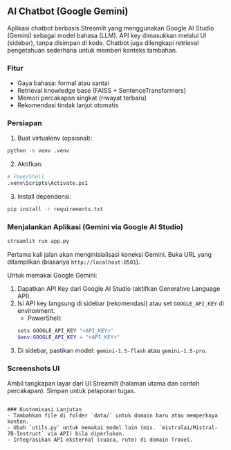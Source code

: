## AI Chatbot (Google Gemini)

Aplikasi chatbot berbasis Streamlit yang menggunakan Google AI Studio (Gemini) sebagai model bahasa (LLM). API key dimasukkan melalui UI (sidebar), tanpa disimpan di kode. Chatbot juga dilengkapi retrieval pengetahuan sederhana untuk memberi konteks tambahan.

### Fitur
- Gaya bahasa: formal atau santai
- Retrieval knowledge base (FAISS + SentenceTransformers)
- Memori percakapan singkat (riwayat terbaru)
- Rekomendasi tindak lanjut otomatis

### Persiapan
1. Buat virtualenv (opsional):
```bash
python -m venv .venv
```
2. Aktifkan:
```bash
# PowerShell
.venv\Scripts\Activate.ps1
```
3. Install dependensi:
```bash
pip install -r requirements.txt
```

### Menjalankan Aplikasi (Gemini via Google AI Studio)
```bash
streamlit run app.py
```
Pertama kali jalan akan menginisialisasi koneksi Gemini. Buka URL yang ditampilkan (biasanya `http://localhost:8501`).

Untuk memakai Google Gemini:
1. Dapatkan API Key dari Google AI Studio (aktifkan Generative Language API).
2. Isi API key langsung di sidebar (rekomendasi) atau set `GOOGLE_API_KEY` di environment.
   - PowerShell:
   ```powershell
   setx GOOGLE_API_KEY "<API_KEY>"
   $env:GOOGLE_API_KEY = "<API_KEY>"
   ```
3. Di sidebar, pastikan model: `gemini-1.5-flash` atau `gemini-1.5-pro`.

### Screenshots UI
Ambil tangkapan layar dari UI Streamlit (halaman utama dan contoh percakapan). Simpan untuk pelaporan tugas.


```

### Kustomisasi Lanjutan
- Tambahkan file di folder `data/` untuk domain baru atau memperkaya konten.
- Ubah `utils.py` untuk memakai model lain (mis. `mistralai/Mistral-7B-Instruct` via API) bila diperlukan.
- Integrasikan API eksternal (cuaca, rute) di domain Travel.




